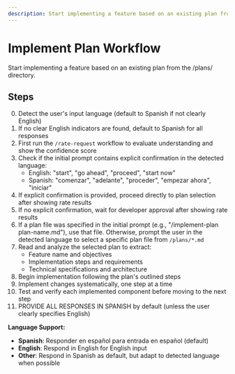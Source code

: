 ```yaml
---
description: Start implementing a feature based on an existing plan from the /plans/ directory
---
```


# Implement Plan Workflow

Start implementing a feature based on an existing plan from the /plans/ directory.

## Steps

0. Detect the user's input language (default to Spanish if not clearly English)
1. If no clear English indicators are found, default to Spanish for all responses
2. First run the `/rate-request` workflow to evaluate understanding and show the confidence score
3. Check if the initial prompt contains explicit confirmation in the detected language:
   - English: "start", "go ahead", "proceed", "start now"
   - Spanish: "comenzar", "adelante", "proceder", "empezar ahora", "iniciar"
4. If explicit confirmation is provided, proceed directly to plan selection after showing rate results
5. If no explicit confirmation, wait for developer approval after showing rate results
6. If a plan file was specified in the initial prompt (e.g., "/implement-plan plan-name.md"), use that file. Otherwise, prompt the user in the detected language to select a specific plan file from `/plans/*.md`
7. Read and analyze the selected plan to extract:
   - Feature name and objectives
   - Implementation steps and requirements
   - Technical specifications and architecture
8. Begin implementation following the plan's outlined steps
9. Implement changes systematically, one step at a time
10. Test and verify each implemented component before moving to the next step
11. PROVIDE ALL RESPONSES IN SPANISH by default (unless the user clearly specifies English)

**Language Support:**
- **Spanish**: Responder en español para entrada en español (default)
- **English**: Respond in English for English input
- **Other**: Respond in Spanish as default, but adapt to detected language when possible
